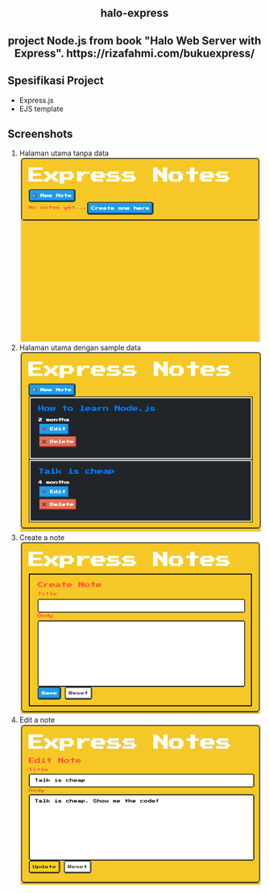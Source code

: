 <h2 align="center"> halo-express </h2>
<h2 align="center">project Node.js from book "Halo Web Server with Express". https://rizafahmi.com/bukuexpress/</h2>

## Spesifikasi Project

- Express.js
- EJS template

## Screenshots

1. Halaman utama tanpa data
   <img src="screenshots/halaman-utama-no-data.png" >
2. Halaman utama dengan sample data
   <img src="screenshots/halaman-utama-with-data.png" >
3. Create a note
   <img src="screenshots/create-a-note.png" >
4. Edit a note
   <img src="screenshots/edit-a-note.png" >
